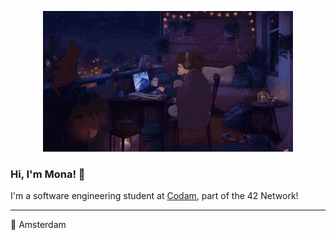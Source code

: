 <p align="center">
  <img src="lofi.gif" alt="Lo-fi coding vibes" width="400"/>
</p>

### Hi, I'm Mona! 🌙

I'm a software engineering student at [Codam](https://www.codam.nl/), part of the 42 Network!

---

📍 Amsterdam

